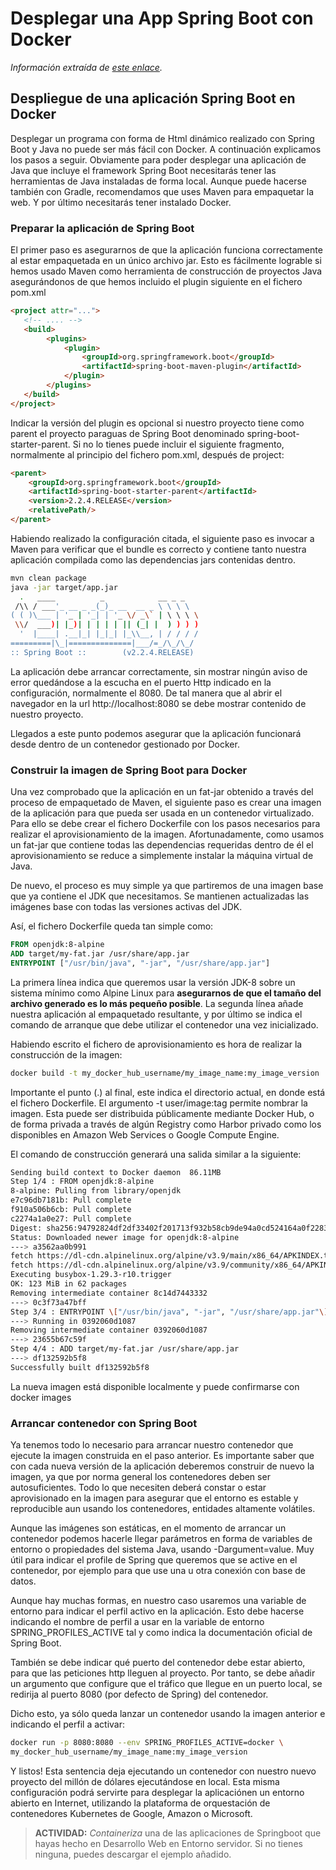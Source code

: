 # Desplegar una App Spring Boot con Docker

*Información extraída de [este enlace](https://www.arteco-consulting.com/articulos/tutorial-springboot/).*

## Despliegue de una aplicación Spring Boot en Docker

Desplegar un programa con forma de Html dinámico realizado con Spring Boot y Java no puede ser más fácil con Docker. A continuación explicamos los pasos a seguir. Obviamente para poder desplegar una aplicación de Java que incluye el framework Spring Boot necesitarás tener las herramientas de Java instaladas de forma local. Aunque puede hacerse también con Gradle, recomendamos que uses Maven para empaquetar la web. Y por último necesitarás tener instalado Docker.

### Preparar la aplicación de Spring Boot

El primer paso es asegurarnos de que la aplicación funciona correctamente al estar empaquetada en un único archivo jar. Esto es fácilmente lograble si hemos usado Maven como herramienta de construcción de proyectos Java asegurándonos de que hemos incluido el plugin siguiente en el fichero pom.xml
```html
<project attr="...">
   <!-- .... -->
   <build>
        <plugins>
            <plugin>
                <groupId>org.springframework.boot</groupId>
                <artifactId>spring-boot-maven-plugin</artifactId>
            </plugin>
        </plugins>
   </build>
</project>
```
Indicar la versión del plugin es opcional si nuestro proyecto tiene como parent el proyecto paraguas de Spring Boot denominado spring-boot-starter-parent. Si no lo tienes puede incluir el siguiente fragmento, normalmente al principio del fichero pom.xml, después de project:
```html
<parent>
    <groupId>org.springframework.boot</groupId>
    <artifactId>spring-boot-starter-parent</artifactId>
    <version>2.2.4.RELEASE</version>
    <relativePath/>
</parent>
```

Habiendo realizado la configuración citada, el siguiente paso es invocar a Maven para verificar que el bundle es correcto y contiene tanto nuestra aplicación compilada como las dependencias jars contenidas dentro.

```bash
mvn clean package
java -jar target/app.jar
  .   ____          _            __ _ _
 /\\ / ___'_ __ _ _(_)_ __  __ _ \ \ \ \
( ( )\___ | '_ | '_| | '_ \/ _\` | \ \ \ \
 \\/  ___)| |_)| | | | | || (_| |  ) ) ) )
  '  |____| .__|_| |_|_| |_\\__, | / / / /
=========|\_|==============|___/=_/\_/\_/
:: Spring Boot ::        (v2.2.4.RELEASE)
```

La aplicación debe arrancar correctamente, sin mostrar ningún aviso de error quedándose a la escucha en el puerto Http indicado en la configuración, normalmente el 8080. De tal manera que al abrir el navegador en la url http://localhost:8080 se debe mostrar contenido de nuestro proyecto.

Llegados a este punto podemos asegurar que la aplicación funcionará desde dentro de un contenedor gestionado por Docker.

### Construir la imagen de Spring Boot para Docker

Una vez comprobado que la aplicación en un fat-jar obtenido a través del proceso de empaquetado de Maven, el siguiente paso es crear una imagen de la aplicación para que pueda ser usada en un contenedor virtualizado. Para ello se debe crear el fichero Dockerfile con los pasos necesarios para realizar el aprovisionamiento de la imagen. Afortunadamente, como usamos un fat-jar que contiene todas las dependencias requeridas dentro de él el aprovisionamiento se reduce a simplemente instalar la máquina virtual de Java.

De nuevo, el proceso es muy simple ya que partiremos de una imagen base que ya contiene el JDK que necesitamos. Se mantienen actualizadas las imágenes base con todas las versiones activas del JDK.

Así, el fichero Dockerfile queda tan simple como:

```dockerfile
FROM openjdk:8-alpine
ADD target/my-fat.jar /usr/share/app.jar
ENTRYPOINT ["/usr/bin/java", "-jar", "/usr/share/app.jar"]
```

La primera línea indica que queremos usar la versión JDK-8 sobre un sistema mínimo como Alpine Linux para **asegurarnos de que el tamaño del archivo generado es lo más pequeño posible**. La segunda línea añade nuestra aplicación al empaquetado resultante, y por último se indica el comando de arranque que debe utilizar el contenedor una vez inicializado.

Habiendo escrito el fichero de aprovisionamiento es hora de realizar la construcción de la imagen:

```bash
docker build -t my_docker_hub_username/my_image_name:my_image_version .
```

Importante el punto (.) al final, este indica el directorio actual, en donde está el fichero Dockerfile. El argumento -t user/image:tag permite nombrar la imagen. Esta puede ser distribuida públicamente mediante Docker Hub, o de forma privada a través de algún Registry como Harbor privado como los disponibles en Amazon Web Services o Google Compute Engine.

El comando de construcción generará una salida similar a la siguiente:

```bash
Sending build context to Docker daemon  86.11MB
Step 1/4 : FROM openjdk:8-alpine
8-alpine: Pulling from library/openjdk
e7c96db7181b: Pull complete
f910a506b6cb: Pull complete
c2274a1a0e27: Pull complete
Digest: sha256:94792824df2df33402f201713f932b58cb9de94a0cd524164a0f2283343547b3
Status: Downloaded newer image for openjdk:8-alpine
---> a3562aa0b991
fetch https://dl-cdn.alpinelinux.org/alpine/v3.9/main/x86_64/APKINDEX.tar.gz
fetch https://dl-cdn.alpinelinux.org/alpine/v3.9/community/x86_64/APKINDEX.tar.gz
Executing busybox-1.29.3-r10.trigger
OK: 123 MiB in 62 packages
Removing intermediate container 8c14d7443332
---> 0c3f73a47bff
Step 3/4 : ENTRYPOINT \["/usr/bin/java", "-jar", "/usr/share/app.jar"\]
---> Running in 0392060d1087
Removing intermediate container 0392060d1087
---> 23655b67c59f
Step 4/4 : ADD target/my-fat.jar /usr/share/app.jar
---> df132592b5f8
Successfully built df132592b5f8
```
La nueva imagen está disponible localmente y puede confirmarse con docker images

### Arrancar contenedor con Spring Boot

Ya tenemos todo lo necesario para arrancar nuestro contenedor que ejecute la imagen construida en el paso anterior. Es importante saber que con cada nueva versión de la aplicación deberemos construir de nuevo la imagen, ya que por norma general los contenedores deben ser autosuficientes. Todo lo que necesiten deberá constar o estar aprovisionado en la imagen para asegurar que el entorno es estable y reproducible aun usando los contenedores, entidades altamente volátiles.

Aunque las imágenes son estáticas, en el momento de arrancar un contenedor podemos hacerle llegar parámetros en forma de variables de entorno o propiedades del sistema Java, usando -Dargument=value. Muy útil para indicar el profile de Spring que queremos que se active en el contenedor, por ejemplo para que use una u otra conexión con base de datos.

Aunque hay muchas formas, en nuestro caso usaremos una variable de entorno para indicar el perfil activo en la aplicación. Esto debe hacerse indicando el nombre de perfil a usar en la variable de entorno SPRING_PROFILES_ACTIVE tal y como indica la documentación oficial de Spring Boot.

También se debe indicar qué puerto del contenedor debe estar abierto, para que las peticiones http lleguen al proyecto. Por tanto, se debe añadir un argumento que configure que el tráfico que llegue en un puerto local, se redirija al puerto 8080 (por defecto de Spring) del contenedor.

Dicho esto, ya sólo queda lanzar un contenedor usando la imagen anterior e indicando el perfil a activar:

```bash
docker run -p 8080:8080 --env SPRING_PROFILES_ACTIVE=docker \
my_docker_hub_username/my_image_name:my_image_version
```

Y listos! Esta sentencia deja ejecutando un contenedor con nuestro nuevo proyecto del millón de dólares ejecutándose en local. Esta misma configuración podrá servirte para desplegar la aplicaciónen un entorno abierto en Internet, utilizando la plataforma de orquestación de contenedores Kubernetes de Google, Amazon o Microsoft.

> **ACTIVIDAD:** *Containeriza* una de las aplicaciones de Springboot que hayas hecho en Desarrollo Web en Entorno servidor. Si no tienes ninguna, puedes descargar el ejemplo añadido.